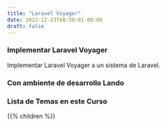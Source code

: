 ```yaml
---
title: "Laravel Voyager"
date: 2022-12-23T08:59:01-08:00
draft: false
---
```


### Implementar Laravel Voyager
Implementar Laravel Voyager a un sistema de Laravel.

<!-- your comment text -->

<!-- 
    ![EcommerceScreenShot](/Ecommerce/Ecommerce-SceenShot.png)
 -->

### Con ambiente de desarrollo Lando

### Lista de Temas en este Curso
{{% children  %}}
